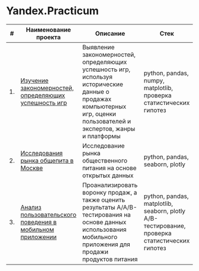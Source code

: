 # Yandex.Practicum
| #    | Наименование проекта                | Описание                                                     | Стек                                                         |
| ---- | ------------------------------------------------------------ | ------------------------------------------------------------ | ------------------------------------------------------------ |
| 1.   | [Изучение закономерностей, определяющих успешность игр](https://github.com/marklmm/Yandex.Practicum/tree/main/Games) | Выявление закономерностей, определяющих успешность игр, используя исторические данные о продажах компьютерных игр, оценки пользователей и экспертов, жанры и платформы  | python, pandas, numpy, matplotlib, проверка статистических гипотез |
| 2.   | [Исследования рынка общепита в Москве](https://github.com/marklmm/Yandex.Practicum/tree/main/Restaurants) | Исследование рынка общественного питания на основе открытых данных | python, pandas, seaborn, plotly |
| 3.   | [Анализ пользовательского поведения в мобильном приложении](https://github.com/marklmm/Yandex.Practicum/tree/main/App) | Проанализировать воронку продаж, а также оценить результаты A/A/B-тестирования на основе данных использования мобильного приложения для продажи продуктов питания | python, pandas, matplotlib, seaborn, plotly A/B-тестирование, проверка статистических гипотез |
